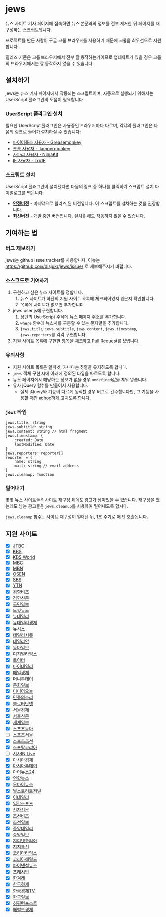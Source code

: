 # jews

뉴스 사이트 기사 페이지에 접속하면 뉴스 본문외의 정보를 전부 제거한 뒤 페이지를 재구성하는 스크립트입니다.

프로젝트를 만든 사람이 구글 크롬 브라우저를 사용하기 때문에 크롬을 최우선으로 지원합니다.

릴리즈 기준은 크롬 브라우저에서 전부 잘 동작하는가이므로 업데이트가 있을 경우 크롬 외 브라우저에서는 잘 동작하지 않을 수 있습니다.


## 설치하기

jews는 뉴스 기사 페이지에서 작동되는 스크립트이며, 자동으로 실행되기 위해서는 UserScript 플러그인의 도움이 필요합니다.

### UserScript 플러그인 설치

필요한 UserScript 플러그인은 사용중인 브라우저마다 다르며, 각각의 플러그인은 다음의 링크로 들어가 설치하실 수 있습니다:

* [파이어폭스 사용자 - Greasemonkey](https://addons.mozilla.org/ko/firefox/addon/greasemonkey/)
* [크롬 사용자 - Tampermonkey](https://chrome.google.com/webstore/detail/tampermonkey/dhdgffkkebhmkfjojejmpbldmpobfkfo)
* [사파리 사용자 - NinjaKit](https://github.com/os0x/NinjaKit)
* [IE 사용자 - TrixIE](http://sourceforge.net/projects/trixiewpf45/)

### 스크립트 설치

UserScript 플러그인이 설치됐다면 다음의 링크 중 하나를 클릭하여 스크립트 설치 다이얼로그를 띄웁니다:

* **[안정버전](https://github.com/disjukr/jews/raw/release/jews.user.js)** - 마지막으로 릴리즈 된 버전입니다. 이 스크립트를 설치하는 것을 권장합니다.
* **[최신버전](https://github.com/disjukr/jews/raw/master/jews.user.js)** - 개발 중인 버전입니다. 설치를 해도 작동하지 않을 수 있습니다.


## 기여하는 법

### 버그 제보하기

jews는 github issue tracker를 사용합니다.
이슈는 https://github.com/disjukr/jews/issues 로 제보해주시기 바랍니다.

### 소스코드로 기여하기

1. 구현하고 싶은 뉴스 사이트를 정합니다.
    1. 뉴스 사이트가 하단의 지원 사이트 목록에 체크되어있지 않은지 확인합니다.
    2. 목록에 사이트가 없으면 추가합니다.
2. jews.user.js에 구현합니다.
    1. 상단의 UserScript 주석에 뉴스 페이지 주소를 추가합니다.
    2. `where` 함수에 뉴스사를 구분할 수 있는 문자열을 추가합니다.
    3. `jews.title`, `jews.subtitle`, `jews.content`, `jews.timestamp`, `jews.reporters`를 각각 구현합니다.
3. 지원 사이트 목록에 구현한 항목을 체크하고 Pull Request를 보냅니다.

### 유의사항

* 지원 사이트 목록은 알파벳, 가나다순 정렬을 유지하도록 합니다.
* `jews` 객체 구현 시에 아래에 정의된 타입을 따르도록 합니다.
* 뉴스 페이지에서 해당하는 정보가 없을 경우 `undefined`값을 채워 넣습니다.
* 유사 jQuery 함수를 만들어서 사용합니다.
    * 실제 jQuery와 기능이 다르게 동작할 경우 버그로 간주합니다만, 그 기능을 사용할 때만 adhoc하게 고치도록 합니다.

### `jews` 타입

```
jews.title: string
jews.subtitle: string
jews.content: string // html fragment
jews.timestamp: {
    created: Date
    lastModified: Date
}
jews.reporters: reporter[]
reporter = {
    name: string
    mail: string // email address
}
jews.cleanup: function
```

### 털어내기

몇몇 뉴스 사이트들은 사이트 재구성 뒤에도 광고가 남아있을 수 있습니다.
재구성을 했는데도 남는 광고들은 `jews.cleanup`를 사용하여 털어내도록 합시다.

`jews.cleanup` 함수는 사이트 재구성이 일어난 뒤, 1초 주기로 매 번 호출됩니다.


## 지원 사이트

* [x] [JTBC](http://news.jtbc.joins.com)
* [x] [KBS](http://news.kbs.co.kr)
* [x] [KBS World](http://world.kbs.co.kr)
* [x] [MBC](http://imnews.imbc.com)
* [x] [MBN](http://mbn.mk.co.kr/pages/news/index.html)
* [x] [OSEN](http://osen.mt.co.kr)
* [x] [SBS](http://news.sbs.co.kr)
* [x] [YTN](http://www.ytn.co.kr)
* [x] [경향비즈](http://bizn.khan.co.kr)
* [x] [경향신문](http://www.khan.co.kr)
* [x] [국민일보](http://www.kmib.co.kr)
* [x] [노컷뉴스](http://www.nocutnews.co.kr)
* [x] [뉴데일리](http://www.newdaily.co.kr)
* [x] [뉴데일리경제](http://biz.newdaily.co.kr)
* [x] [뉴시스](http://www.newsis.com)
* [x] [데일리시큐](http://dailysecu.com)
* [x] [데일리안](http://www.dailian.co.kr)
* [x] [동아일보](http://www.donga.com)
* [x] [디지털타임스](http://www.dt.co.kr)
* [x] [로이터](http://www.reuters.com)
* [x] [마이데일리](http://www.mydaily.co.kr)
* [x] [매일경제](http://www.mk.co.kr)
* [x] [머니투데이](http://www.mt.co.kr)
* [x] [문화일보](http://www.munhwa.com)
* [x] [미디어오늘](http://www.mediatoday.co.kr)
* [x] [민중의소리](http://www.vop.co.kr)
* [x] [블로터닷넷](http://www.bloter.net)
* [x] [서울경제](http://economy.hankooki.com)
* [x] [서울신문](http://www.seoul.co.kr)
* [x] [세계일보](http://www.segye.com)
* [x] [스포츠동아](http://sports.donga.com)
* [ ] [스포츠서울](http://www.sportsseoul.com)
* [x] [스포츠조선](http://sports.chosun.com)
* [x] [스포탈코리아](http://www.sportalkorea.com)
* [ ] [시사IN Live](http://www.sisainlive.com)
* [x] [아시아경제](http://www.asiae.co.kr)
* [x] [아시아투데이](http://www.asiatoday.co.kr)
* [x] [아이뉴스24](http://www.inews24.com)
* [x] [연합뉴스](http://www.yonhapnews.co.kr)
* [x] [오마이뉴스](http://www.ohmynews.com)
* [x] [월스트리트저널](http://kr.wsj.com)
* [x] [이데일리](http://www.edaily.co.kr)
* [x] [일간스포츠](http://isplus.joins.com)
* [x] [전자신문](http://www.etnews.com)
* [x] [조선비즈](http://biz.chosun.com)
* [x] [조선일보](http://www.chosun.com)
* [x] [중앙데일리](http://koreajoongangdaily.joins.com)
* [x] [중앙일보](http://joongang.joins.com)
* [x] [지디넷코리아](http://www.zdnet.co.kr)
* [x] [지지통신](http://www.jiji.com)
* [x] [코리아타임스](http://www.koreatimes.co.kr)
* [x] [코리아헤럴드](http://www.koreaherald.com)
* [x] [파이낸셜뉴스](http://www.fnnews.com)
* [x] [프레시안](http://www.pressian.com)
* [x] [한겨레](http://www.hani.co.kr)
* [x] [한국경제](http://www.hankyung.com)
* [x] [한국경제TV](http://www.wowtv.co.kr)
* [x] [한국일보](http://www.hankookilbo.com)
* [x] [허핑턴포스트](http://www.huffingtonpost.kr)
* [x] [헤럴드경제](http://biz.heraldcorp.com)
